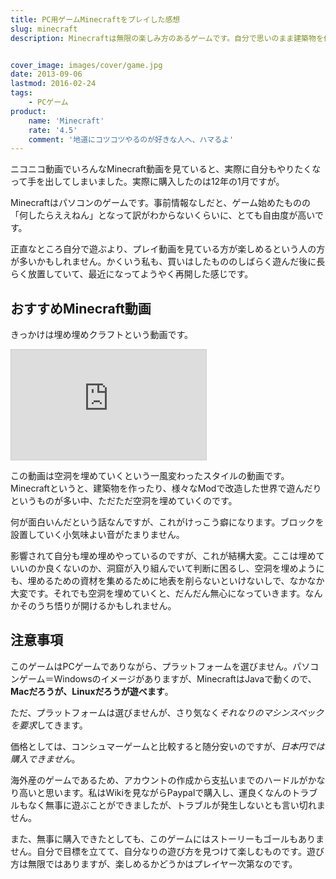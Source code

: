 ```yaml
---
title: PC用ゲームMinecraftをプレイした感想
slug: minecraft
description: Minecraftは無限の楽しみ方のあるゲームです。自分で思いのまま建築物を作ったり、洞窟を探検したり。そんな中で「空洞を埋める」というスタイルで遊ぶ動画をみて、自分でもやってみたいなと思ってしまいました。


cover_image: images/cover/game.jpg
date: 2013-09-06
lastmod: 2016-02-24
tags: 
    - PCゲーム
product:
    name: 'Minecraft'
    rate: '4.5'
    comment: '地道にコツコツやるのが好きな人へ、ハマるよ'
---
```


ニコニコ動画でいろんなMinecraft動画を見ていると、実際に自分もやりたくなって手を出してしまいました。実際に購入したのは12年の1月ですが。

Minecraftはパソコンのゲームです。事前情報なしだと、ゲーム始めたものの「何したらええねん」となって訳がわからないくらいに、とても自由度が高いです。

正直なところ自分で遊ぶより、プレイ動画を見ている方が楽しめるという人の方が多いかもしれません。かくいう私も、買いはしたもののしばらく遊んだ後に長らく放置していて、最近になってようやく再開した感じです。


## おすすめMinecraft動画


きっかけは埋め埋めクラフトという動画です。

<iframe width="312" height="176" src="http://ext.nicovideo.jp/thumb_mylist/28398819" scrolling="no" style="border:solid 1px #CCC;"><a href="http://www.nicovideo.jp/mylist/28398819">【ニコニコ動画】</a></iframe>

この動画は空洞を埋めていくという一風変わったスタイルの動画です。Minecraftというと、建築物を作ったり、様々なModで改造した世界で遊んだりというものが多い中、ただただ空洞を埋めていくのです。

何が面白いんだという話なんですが、これがけっこう癖になります。ブロックを設置していく小気味よい音がたまりません。

影響されて自分も埋め埋めやっているのですが、これが結構大変。ここは埋めていいのか良くないのか、洞窟が入り組んでいて判断に困るし、空洞を埋めようにも、埋めるための資材を集めるために地表を削らないといけないしで、なかなか大変です。それでも空洞を埋めていくと、だんだん無心になっていきます。なんかそのうち悟りが開けるかもしれません。


## 注意事項


このゲームはPCゲームでありながら、プラットフォームを選びません。パソコンゲーム＝Windowsのイメージがありますが、MinecraftはJavaで動くので、<strong>Macだろうが、Linuxだろうが遊べます</strong>。

ただ、プラットフォームは選びませんが、さり気なく<em>それなりのマシンスペックを要求</em>してきます。

価格としては、コンシュマーゲームと比較すると随分安いのですが、<em>日本円では購入できません</em>。

海外産のゲームであるため、アカウントの作成から支払いまでのハードルがかなり高いと思います。私はWikiを見ながらPaypalで購入し、運良くなんのトラブルもなく無事に遊ぶことができましたが、トラブルが発生しないとも言い切れません。

また、無事に購入できたとしても、このゲームにはストーリーもゴールもありません。自分で目標を立てて、自分なりの遊び方を見つけて楽しむものです。遊び方は無限ではありますが、楽しめるかどうかはプレイヤー次第なのです。


  
